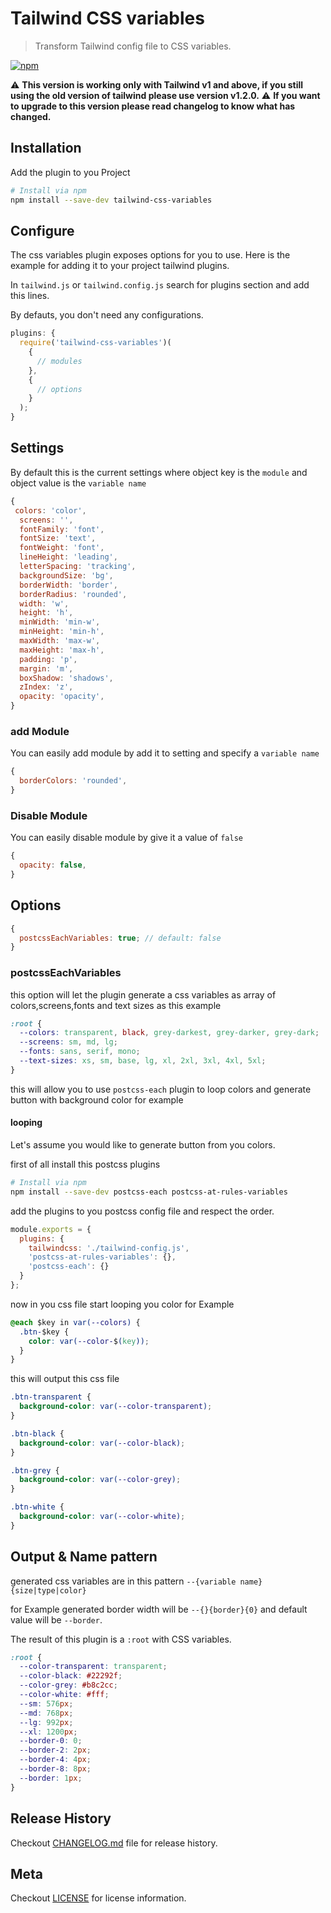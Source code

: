 # Tailwind CSS variables

> Transform Tailwind config file to CSS variables.

[![npm](https://img.shields.io/npm/v/tailwind-css-variables.svg)](https://www.npmjs.com/package/tailwind-css-variables)

:warning: **This version is working only with Tailwind v1 and above, if you still using the old version of tailwind please use version v1.2.0.**
:warning: **If you want to upgrade to this version please read changelog to know what has changed.**

## Installation

Add the plugin to you Project

```bash
# Install via npm
npm install --save-dev tailwind-css-variables
```

## Configure

The css variables plugin exposes options for you to use. Here is the example for adding it to your project tailwind plugins.

In `tailwind.js` or `tailwind.config.js` search for plugins section and add this lines.

By defauts, you don't need any configurations.

```js
plugins: {
  require('tailwind-css-variables')(
    {
      // modules
    },
    {
      // options
    }
  );
}
```

## Settings

By default this is the current settings
where object key is the `module` and object value is the `variable name`

```js
{
 colors: 'color',
  screens: '',
  fontFamily: 'font',
  fontSize: 'text',
  fontWeight: 'font',
  lineHeight: 'leading',
  letterSpacing: 'tracking',
  backgroundSize: 'bg',
  borderWidth: 'border',
  borderRadius: 'rounded',
  width: 'w',
  height: 'h',
  minWidth: 'min-w',
  minHeight: 'min-h',
  maxWidth: 'max-w',
  maxHeight: 'max-h',
  padding: 'p',
  margin: 'm',
  boxShadow: 'shadows',
  zIndex: 'z',
  opacity: 'opacity',
}
```

### add Module

You can easily add module by add it to setting and specify a `variable name`

```js
{
  borderColors: 'rounded',
}
```

### Disable Module

You can easily disable module by give it a value of `false`

```js
{
  opacity: false,
}
```

## Options

```js
{
  postcssEachVariables: true; // default: false
}
```

### postcssEachVariables

this option will let the plugin generate a css variables as array of colors,screens,fonts and text sizes as this example

```css
:root {
  --colors: transparent, black, grey-darkest, grey-darker, grey-dark;
  --screens: sm, md, lg;
  --fonts: sans, serif, mono;
  --text-sizes: xs, sm, base, lg, xl, 2xl, 3xl, 4xl, 5xl;
}
```

this will allow you to use `postcss-each` plugin to loop colors and generate button with background color for example

#### looping

Let's assume you would like to generate button from you colors.

first of all install this postcss plugins

```bash
# Install via npm
npm install --save-dev postcss-each postcss-at-rules-variables
```

add the plugins to you postcss config file and respect the order.

```js
module.exports = {
  plugins: {
    tailwindcss: './tailwind-config.js',
    'postcss-at-rules-variables': {},
    'postcss-each': {}
  }
};
```

now in you css file start looping you color for Example

```css
@each $key in var(--colors) {
  .btn-$key {
    color: var(--color-$(key));
  }
}
```

this will output this css file

```css
.btn-transparent {
  background-color: var(--color-transparent);
}

.btn-black {
  background-color: var(--color-black);
}

.btn-grey {
  background-color: var(--color-grey);
}

.btn-white {
  background-color: var(--color-white);
}
```

## Output & Name pattern

generated css variables are in this pattern `--{variable name}{size|type|color}`

for Example generated border width will be `--{}{border}{0}` and default value will be `--border`.

The result of this plugin is a `:root` with CSS variables.

```css
:root {
  --color-transparent: transparent;
  --color-black: #22292f;
  --color-grey: #b8c2cc;
  --color-white: #fff;
  --sm: 576px;
  --md: 768px;
  --lg: 992px;
  --xl: 1200px;
  --border-0: 0;
  --border-2: 2px;
  --border-4: 4px;
  --border-8: 8px;
  --border: 1px;
}
```

## Release History

Checkout [CHANGELOG.md](https://github.com/omarkhatibco/tailwind-css-variables/blob/master/CHANGELOG.md) file for release history.

## Meta

Checkout [LICENSE](https://github.com/omarkhatibco/tailwind-css-variables/blob/master/LICENSE) for license information.
